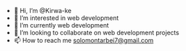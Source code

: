 - 👋 Hi, I’m @Kirwa-ke
- 👀 I’m interested in web development
- 🌱 I’m currently web development
- 💞️ I’m looking to collaborate on web development projects
- 📫 How to reach me solomontarbei7@gmail.com
  


<!---
Kirwa-ke/Kirwa-ke is a ✨ special ✨ repository because its `README.md` (this file) appears on your GitHub profile.
You can click the Preview link to take a look at your changes.
--->
